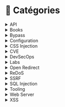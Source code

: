 # 📂 Catégories

<details>

<summary>API</summary>

[exploitation-des-injections-sql-au-sein-de-la-clause-order-by.md](../mes-articles/2024/aout/exploitation-des-injections-sql-au-sein-de-la-clause-order-by.md "mention")

[hacking-apis-breaking-web-application-programming-interfaces.md](../livres/2022/hacking-apis-breaking-web-application-programming-interfaces.md "mention")

</details>

<details>

<summary>Books</summary>

[attacking-and-exploiting-modern-web-applications.md](../livres/2023/attacking-and-exploiting-modern-web-applications.md "mention")

[devsecops-developpez-et-administrez-vos-services-en-toute-securite.md](../livres/2023/devsecops-developpez-et-administrez-vos-services-en-toute-securite.md "mention")

[hacking-apis-breaking-web-application-programming-interfaces.md](../livres/2022/hacking-apis-breaking-web-application-programming-interfaces.md "mention")

[parution-de-mon-livre-securite-des-applications-web-strategies-offensives-et-defensives.md](../mes-articles/2024/juin/parution-de-mon-livre-securite-des-applications-web-strategies-offensives-et-defensives.md "mention")

[practical-web-penetration-testing.md](../livres/2018/practical-web-penetration-testing.md "mention")

[web-hacking-101-how-to-make-money-hacking-ethically.md](../livres/2018/web-hacking-101-how-to-make-money-hacking-ethically.md "mention")

</details>

<details>

<summary>Bypass</summary>

[bypass-de-validation-durl-et-embedded-credentials-cote-front.md](../mes-articles/2024/avril/bypass-de-validation-durl-et-embedded-credentials-cote-front.md "mention")

[dompurify-3.0.9-bypass-node-type-confusion.md](../mes-articles/2024/mai/dompurify-3.0.9-bypass-node-type-confusion.md "mention")

[dompurify-3.0.10-bypass-confusion-nodename-and-cdata.md](../mes-articles/2024/mai/dompurify-3.0.10-bypass-confusion-nodename-and-cdata.md "mention")

</details>

<details>

<summary>Configuration</summary>

[fonctionnement-de-lentete-http-strict-transport-security-header-hsts.md](../mes-articles/2023/fevrier/fonctionnement-de-lentete-http-strict-transport-security-header-hsts.md "mention")

[fonctionnement-de-lentete-x-content-type-options-contournement-de-csp.md](../mes-articles/2023/mars/fonctionnement-de-lentete-x-content-type-options-contournement-de-csp.md "mention")

</details>

<details>

<summary>CSS Injection</summary>

[les-injections-css-attribute-selector.md](../mes-articles/2022/novembre/les-injections-css-attribute-selector.md "mention")

[les-injections-css-regle-font-face-et-descripteur-unicode.md](../mes-articles/2022/novembre/les-injections-css-regle-font-face-et-descripteur-unicode.md "mention")

[les-injections-css-regle-import.md](../mes-articles/2022/decembre/les-injections-css-regle-import.md "mention")

[les-injections-css-scroll-to-text-fragment.md](../mes-articles/2022/decembre/les-injections-css-scroll-to-text-fragment.md "mention")

</details>

<details>

<summary>CVE</summary>

[cve-2024-29415.md](../cve/2024/cve-2024-29415.md "mention")

[cve-2023-42282.md](../cve/2023/cve-2023-42282.md "mention")

[cve-2022-32442.md](../cve/2022/cve-2022-32442.md "mention")

[cve-2022-32444.md](../cve/2022/cve-2022-32444.md "mention")

[cve-2022-33910.md](../cve/2022/cve-2022-33910.md "mention")

[cve-2020-26311.md](../cve/2020/cve-2020-26311.md "mention")

</details>

<details>

<summary>DevSecOps</summary>

[devsecops-developpez-et-administrez-vos-services-en-toute-securite.md](../livres/2023/devsecops-developpez-et-administrez-vos-services-en-toute-securite.md "mention")

[sast-php-codesniffer-oriente-securite-dans-visual-studio-sous-debian.md](../mes-articles/2022/juillet/sast-php-codesniffer-oriente-securite-dans-visual-studio-sous-debian.md "mention")

[sast-php-codesniffer-oriente-securite-dans-visual-studio-sous-windows.md](../mes-articles/2022/juillet/sast-php-codesniffer-oriente-securite-dans-visual-studio-sous-windows.md "mention")

</details>

<details>

<summary>Labs</summary>

[myexpense-v1.1.md](../mes-articles/2023/mars/myexpense-v1.1.md "mention")

[myexpense-v1.2.md](../mes-articles/2023/mai/myexpense-v1.2.md "mention")

[myexpense-v1.3.md](../mes-articles/2024/mars/myexpense-v1.3.md "mention")

[myexpense-v1.4.md](../mes-articles/2024/septembre/myexpense-v1.4.md "mention")

[xss-vulnerability-challenges](../walkthroughs/deliberately-vulnerable/xss-vulnerability-challenges/ "mention")

</details>

<details>

<summary>Open Redirect</summary>

[cve-2022-32444.md](../cve/2022/cve-2022-32444.md "mention")

</details>

<details>

<summary>ReDoS</summary>

[cve-2020-26311.md](../cve/2020/cve-2020-26311.md "mention")

</details>

<details>

<summary>SSRF</summary>

[cve-2024-29415.md](../cve/2024/cve-2024-29415.md "mention")

[cve-2023-42282.md](../cve/2023/cve-2023-42282.md "mention")

</details>

<details>

<summary>SQL Injection</summary>

[exploitation-des-injections-sql-au-sein-de-la-clause-order-by.md](../mes-articles/2024/aout/exploitation-des-injections-sql-au-sein-de-la-clause-order-by.md "mention")

</details>

<details>

<summary>Tooling</summary>

[sast-php-codesniffer-oriente-securite-dans-visual-studio-sous-debian.md](../mes-articles/2022/juillet/sast-php-codesniffer-oriente-securite-dans-visual-studio-sous-debian.md "mention")

[sast-php-codesniffer-oriente-securite-dans-visual-studio-sous-windows.md](../mes-articles/2022/juillet/sast-php-codesniffer-oriente-securite-dans-visual-studio-sous-windows.md "mention")

[xss-exploitation-tool-v0.4.0.md](../mes-articles/2022/octobre/xss-exploitation-tool-v0.4.0.md "mention")

[xss-exploitation-tool-v0.5.0.md](../mes-articles/2024/aout/xss-exploitation-tool-v0.5.0.md "mention")

[xss-exploitation-tool-v0.6.0.md](../mes-articles/2024/decembre/xss-exploitation-tool-v0.6.0.md "mention")

[xss-exploitation-tool-v0.7.0.md](../mes-articles/2025/janvier/xss-exploitation-tool-v0.7.0.md "mention")

</details>

<details>

<summary>Web Server</summary>

[fonctionnement-de-lentete-http-strict-transport-security-header-hsts.md](../mes-articles/2023/fevrier/fonctionnement-de-lentete-http-strict-transport-security-header-hsts.md "mention")

[fonctionnement-de-lentete-x-content-type-options-contournement-de-csp.md](../mes-articles/2023/mars/fonctionnement-de-lentete-x-content-type-options-contournement-de-csp.md "mention")

</details>

<details>

<summary>XSS</summary>

[cross-site-scripting-xss-et-schema-duri-javascript.md](../mes-articles/2022/septembre/cross-site-scripting-xss-et-schema-duri-javascript.md "mention")

[cve-2022-32442.md](../cve/2022/cve-2022-32442.md "mention")

[cve-2022-33910.md](../cve/2022/cve-2022-33910.md "mention")

[dompurify-3.0.9-bypass-node-type-confusion.md](../mes-articles/2024/mai/dompurify-3.0.9-bypass-node-type-confusion.md "mention")

[dompurify-3.0.10-bypass-confusion-nodename-and-cdata.md](../mes-articles/2024/mai/dompurify-3.0.10-bypass-confusion-nodename-and-cdata.md "mention")

[est-il-possible-de-contourner-la-fonction-php-htmlspecialchars.md](../mes-articles/2022/juillet/est-il-possible-de-contourner-la-fonction-php-htmlspecialchars.md "mention")

[xss-exploitation-tool-v0.4.0.md](../mes-articles/2022/octobre/xss-exploitation-tool-v0.4.0.md "mention")

[xss-exploitation-tool-v0.5.0.md](../mes-articles/2024/aout/xss-exploitation-tool-v0.5.0.md "mention")

[xss-vulnerability-challenges](../walkthroughs/deliberately-vulnerable/xss-vulnerability-challenges/ "mention")

[xss-exploitation-tool-v0.6.0.md](../mes-articles/2024/decembre/xss-exploitation-tool-v0.6.0.md "mention")

[xss-exploitation-tool-v0.7.0.md](../mes-articles/2025/janvier/xss-exploitation-tool-v0.7.0.md "mention")

</details>
